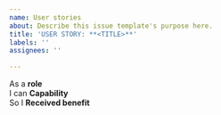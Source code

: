 ```yaml
---
name: User stories
about: Describe this issue template's purpose here.
title: 'USER STORY: **<TITLE>**'
labels: ''
assignees: ''

---
```


As a **role**  
I can **Capability**  
So I **Received benefit**
